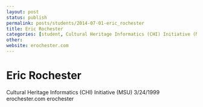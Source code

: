 ```yaml
---
layout: post
status: publish
permalink: posts/students/2014-07-01-eric_rochester
title: Eric Rochester
categories: [student, Cultural Heritage Informatics (CHI) Initiative (MSU), Textual Analysis, Software Development]
other: 
website: erochester.com
---
```

# Eric Rochester

  Cultural Heritage Informatics (CHI) Initiative (MSU)
  3/24/1999
  erochester.com
  erochester

  